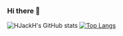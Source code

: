 ### Hi there 👋

<!--
**HJackH/HJackH** is a ✨ _special_ ✨ repository because its `README.md` (this file) appears on your GitHub profile.

Here are some ideas to get you started:

- 🔭 I’m currently working on ...
- 🌱 I’m currently learning ...
- 👯 I’m looking to collaborate on ...
- 🤔 I’m looking for help with ...
- 💬 Ask me about ...
- 📫 How to reach me: ...
- 😄 Pronouns: ...
- ⚡ Fun fact: ...
-->

![HJackH's GitHub stats](https://github-readme-stats.vercel.app/api?username=hjackh&show_icons=true)
[![Top Langs](https://github-readme-stats.vercel.app/api/top-langs/?username=hjackh)](https://github.com/anuraghazra/github-readme-stats)


